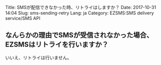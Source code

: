 Title: SMSが配信できなかった時、リトライはしますか？
Date: 2017-10-31 14:04
Slug: sms-sending-retry
Lang: ja
Category: EZSMS:SMS delivery service/SMS API

## なんらかの理由でSMSが受信されなかった場合、EZSMSはリトライを行いますか？

いいえ、リトライは行いません。
